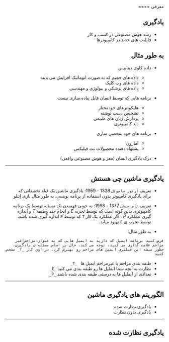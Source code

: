 ﻿<div dir="rtl">
معرفی
====

یادگیری
-------
- رشد هوش مصنوعی در کسب و کار
- قابلیت های جدید در کامپیوترها

به طور مثال
-----------
- داده کاوی دیتابیس
    - داده های حجیم که به صورت اتوماتیک افزایش می یابند
    - داده های وب کلیک
    - داده های پزشکی و بیولوژی و مهندسی

- برنامه هایی که توسط انسان قابل پیاده سازی نیست
    - هلیکوپترهای خودمختار
    - تشخیص دست نوشته
    - پردازش زبان های طبیعی
    - دید کامپیوتری

- برنامه های خود شخصی سازی
    - آمازون
    - پشنهاد دهنده محصولات نت فیلیکس

- درک یادگیری انسان (مغز و هوش مصنوعی واقعی)
----

یادگیری ماشین چی هستش
-------------------------
- تعریف `آرتور ساموئل` 1338 - 1959:
یادگیری ماشین یک فیلد تحقیقاتی که برای یادگیری کامپیوتر بدون استفاده از برنامه نویسی.
به طور مثال بازی اِتتلو
- تعریف `تام میشل` 1377 - 1998:
به خوبی فهمیدن یک مسئله توسط یک برنامه کامپیوتری بدین گونه است که توسط تجربه _E_ و انجام چند وظیفه _T_ و اندازه گیری عملکرد _P_ . اگر عملکرد یک کار `T` که توسط `P` اندازه گیری شده باشد، توسط تجربه ی `E` بهبود میابد.

 - به طور مثال:
```
فرض کنید برنامه ایمیل که دارید به ایمیل هایی که به عنوان مزاحم|غیر مزاحم علامت گذاری می کنید، توجه می کند. حال بر اساس مسئله ی یادگیری، چطور میشه این فیلتری ایمیل های مزاحم رو بهترش کرد، در اون کار _T_ مشخص کنید
```
- طبقه بندی مزاحم یا غیرمزاحم ایمیل ها ` _T_`
- نظارت به آنچه شما ایملیل ها رو طبقه بندی می کنید `_E_`
- تعدادی از ایملیل ها به درستی طبقه بندی شده باشند `_P_`
---

الگوریتم های یادگیری ماشین
---------------------------
- یادگیری نظارت شده
- یادگیری بدون نظارت

---

یادگیری نظارت شده
-------------------



</div>